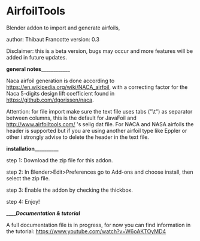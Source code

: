 # AirfoilTools
Blender addon to import and generate airfoils,

author: Thibaut Francotte
version: 0.3

Disclaimer: this is a beta version, bugs may occur and more features will be added in future updates.

______________________general notes__________________________________

Naca airfoil generation is done according to https://en.wikipedia.org/wiki/NACA_airfoil,
with a correcting factor for the Naca 5-digits design lift coefficient found in https://github.com/dgorissen/naca.

Attention: for file import make sure the text file uses tabs ("\t") as separator between columns, this is the default for 
JavaFoil and http://www.airfoiltools.com/ 's selig dat file. For NACA and NASA airfoils the header is supported but
if you are using another airfoil type like Eppler or other i strongly advise to delete the header in the text file. 


________________________installation__________________________________

step 1: Download the zip file for this addon.

step 2: In Blender>Edit>Preferences go to Add-ons and choose install, then select the zip file.

step 3: Enable the addon by checking the thickbox.

step 4: Enjoy!

_________________________Documentation & tutorial_____________________

A full documentation file is in progress, for now you can find information in the tutorial:
https://www.youtube.com/watch?v=W6oAKTOyMD4
